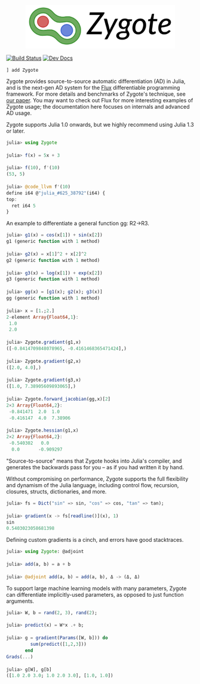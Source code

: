 <p align="center">
<img width="400px" src="https://raw.githubusercontent.com/FluxML/fluxml.github.io/master/zygote.png"/>
</p>

[![Build Status](https://travis-ci.org/FluxML/Zygote.jl.svg?branch=master)](https://travis-ci.org/FluxML/Zygote.jl) [![Dev Docs](https://img.shields.io/badge/docs-dev-blue.svg)](https://fluxml.ai/Zygote.jl/dev)

`] add Zygote`

Zygote provides source-to-source automatic differentiation (AD) in Julia, and is the next-gen AD system for the [Flux](https://github.com/FluxML/Flux.jl) differentiable programming framework. For more details and benchmarks of Zygote's technique, see [our paper](https://arxiv.org/abs/1810.07951). You may want to check out Flux for more interesting examples of Zygote usage; the documentation here focuses on internals and advanced AD usage.

Zygote supports Julia 1.0 onwards, but we highly recommend using Julia 1.3 or later.

```julia
julia> using Zygote

julia> f(x) = 5x + 3

julia> f(10), f'(10)
(53, 5)

julia> @code_llvm f'(10)
define i64 @"julia_#625_38792"(i64) {
top:
  ret i64 5
}
```

An example to differentiate a general function gg: R2->R3.

```julia
julia> g1(x) = cos(x[1]) + sin(x[2])
g1 (generic function with 1 method)

julia> g2(x) = x[1]^2 + x[2]^2
g2 (generic function with 1 method)

julia> g3(x) = log(x[1]) + exp(x[2])
g3 (generic function with 1 method)

julia> gg(x) = [g1(x); g2(x); g3(x)]
gg (generic function with 1 method)

julia> x = [1.;2.]
2-element Array{Float64,1}:
 1.0
 2.0

julia> Zygote.gradient(g1,x)
([-0.8414709848078965, -0.4161468365471424],)

julia> Zygote.gradient(g2,x)
([2.0, 4.0],)

julia> Zygote.gradient(g3,x)
([1.0, 7.38905609893065],)

julia> Zygote.forward_jacobian(gg,x)[2]
2×3 Array{Float64,2}:
 -0.841471  2.0  1.0
 -0.416147  4.0  7.38906

julia> Zygote.hessian(g1,x)
2×2 Array{Float64,2}:
 -0.540302   0.0
  0.0       -0.909297
```


"Source-to-source" means that Zygote hooks into Julia's compiler, and generates the backwards pass for you – as if you had written it by hand.

Without compromising on performance, Zygote supports the full flexibility and dynamism of the Julia language, including control flow, recursion, closures, structs, dictionaries, and more.

```julia
julia> fs = Dict("sin" => sin, "cos" => cos, "tan" => tan);

julia> gradient(x -> fs[readline()](x), 1)
sin
0.5403023058681398
```

Defining custom gradients is a cinch, and errors have good stacktraces.

```julia
julia> using Zygote: @adjoint

julia> add(a, b) = a + b

julia> @adjoint add(a, b) = add(a, b), Δ -> (Δ, Δ)
```

To support large machine learning models with many parameters, Zygote can differentiate implicitly-used parameters, as opposed to just function arguments.

```julia
julia> W, b = rand(2, 3), rand(2);

julia> predict(x) = W*x .+ b;

julia> g = gradient(Params([W, b])) do
         sum(predict([1,2,3]))
       end
Grads(...)

julia> g[W], g[b]
([1.0 2.0 3.0; 1.0 2.0 3.0], [1.0, 1.0])
```

